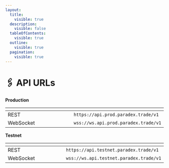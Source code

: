 ```yaml
---
layout:
  title:
    visible: true
  description:
    visible: false
  tableOfContents:
    visible: true
  outline:
    visible: true
  pagination:
    visible: true
---
```


# 🖇️ API URLs

**Production**

<table data-header-hidden><thead><tr><th width="260"></th><th></th></tr></thead><tbody><tr><td>REST</td><td><code>https://api.prod.paradex.trade/v1</code></td></tr><tr><td>WebSocket</td><td><code>wss://ws.api.prod.paradex.trade/v1</code></td></tr></tbody></table>



**Testnet**

<table data-header-hidden><thead><tr><th width="261"></th><th></th></tr></thead><tbody><tr><td>REST</td><td><code>https://api.testnet.paradex.trade/v1</code></td></tr><tr><td>WebSocket</td><td><code>wss://ws.api.testnet.paradex.trade/v1</code></td></tr></tbody></table>

